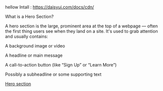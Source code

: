 hellow 
Intall : 
https://daisyui.com/docs/cdn/ 

What is a Hero Section?

A hero section is the large, prominent area at the top of a webpage — often the first thing users see when they land on a site. It's used to grab attention and usually contains:

A background image or video

A headline or main message

A call-to-action button (like “Sign Up” or “Learn More”)

Possibly a subheadline or some supporting text

[Hero section](https://daisyui.com/components/hero/)